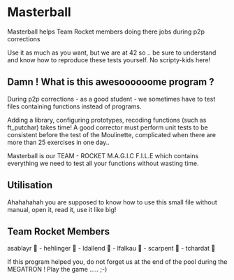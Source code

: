 # Masterball
Masterball helps Team Rocket members doing there jobs during p2p corrections

Use it as much as you want, but we are at 42 so .. be sure to understand and know how to reproduce these tests yourself. No scripty-kids here!

## Damn ! What is this awesoooooome program ? 
During p2p corrections - as a good student - we sometimes have to test files containing functions instead of programs.

Adding a library, configuring prototypes, recoding functions (such as ft_putchar) takes time! 
A good corrector must perform unit tests to be consistent before the test of the Moulinette, complicated when there are more than 25 exercises in one day..

Masterball is our TEAM - ROCKET M.A.G.I.C F.I.L.E which contains everything we need to test all your functions without wasting time.

## Utilisation 

Ahahahahah you are supposed to know how to use this small file without manual, open it, read it, use it like big!

## Team Rocket Members 

asablayr 🐼 - hehlinger 🐯 - ldallend 🦄 - lfalkau 🦁 - scarpent 🦊 - tchardat 🐞

If this program helped you, do not forget us at the end of the pool during the MEGATRON ! Play the game ..... ;-)

